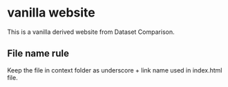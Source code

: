 # vanilla website

This is a vanilla derived website from Dataset Comparison.

## File name rule
Keep the file in context folder as underscore + link name used in index.html file. 
